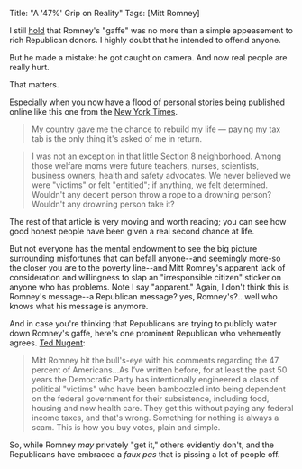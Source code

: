 Title: "A &#39;47%&#39; Grip on Reality"
Tags: [Mitt Romney]

I still [hold][1] that Romney's "gaffe" was no more than a simple appeasement to rich Republican donors. I highly doubt that he intended to offend anyone.

But he made a mistake: he got caught on camera. And now real people are really hurt.

That matters.

Especially when you now have a flood of personal stories being published online like this one from the [New York Times][2].

> My country gave me the chance to rebuild my life — paying my tax tab is the only thing it's asked of me in return.

> I was not an exception in that little Section 8 neighborhood. Among those welfare moms were future teachers, nurses, scientists, business owners, health and safety advocates. We never believed we were "victims" or felt "entitled"; if anything, we felt determined. Wouldn't any decent person throw a rope to a drowning person? Wouldn't any drowning person take it?

The rest of that article is very moving and worth reading; you can see how good honest people have been given a real second chance at life.

But not everyone has the mental endowment to see the big picture surrounding misfortunes that can befall anyone--and seemingly more-so the closer you are to the poverty line--and Mitt Romney's apparent lack of consideration and willingness to slap an "irresponsible citizen" sticker on anyone who has problems.  Note I say "apparent."  Again, I don't think this is Romney's message--a Republican message? yes, Romney's?.. well who knows what his message is anymore.

And in case you're thinking that Republicans are trying to publicly water down Romney's gaffe, here's one prominent Republican who vehemently agrees.  [Ted Nugent][3]:

> Mitt Romney hit the bull's-eye with his comments regarding the 47 percent of Americans...As I’ve written before, for at least the past 50 years the Democratic Party has intentionally engineered a class of political "victims" who have been bamboozled into being dependent on the federal government for their subsistence, including food, housing and now health care. They get this without paying any federal income taxes, and that's wrong. Something for nothing is always a scam. This is how you buy votes, plain and simple.

So, while Romney _may_ privately "get it," others evidently don't, and the Republicans have embraced a _faux pas_ that is pissing a lot of people off.


[1]: http://dustinfarris.com/2012/9/romney-and-mother-jones/
[2]: http://www.nytimes.com/2012/09/23/opinion/sunday/taking-responsibility-on-welfare.html
[3]: http://www.washingtontimes.com/news/2012/sep/27/mitt-romney-was-right-about-the-47-percent/?page=all#pagebreak
